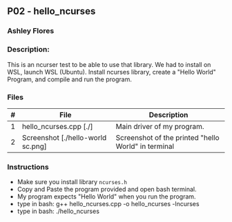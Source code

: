 ## P02 - hello_ncurses
### Ashley Flores
### Description:

This is an ncurser test to be able to use that library. We had to install on WSL, launch WSL (Ubuntu). Install ncurses library, create a "Hello World" Program, and compile and run the program.

### Files

|   #   | File             | Description                                        |
| :---: | ---------------  | -------------------------------------------------- |
|   1   | hello_ncurses.cpp [./]| Main driver of my program.                         |
|   2   | Screenshot [./hello-world sc.png]      | Screenshot of the printed "hello World" in terminal|

### Instructions

- Make sure you install library `ncurses.h`
- Copy and Paste the program provided and open bash terminal.
- My program expects "Hello World" when you run the program.
- type in bash: g++ hello_ncurses.cpp -o hello_ncurses -lncurses
- type in bash: ./hello_ncurses


